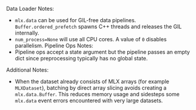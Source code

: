 Data Loader Notes:
* `mlx.data` can be used for GIL-free data pipelines. `Buffer.ordered_prefetch`
  spawns C++ threads and releases the GIL internally.
* `num_process=None` will use all CPU cores. A value of `0` disables
  parallelism.
Pipeline Ops Notes:
* Pipeline ops accept a state argument but the pipeline passes an empty dict since preprocessing typically has no global state.

Additional Notes:
* When the dataset already consists of MLX arrays (for example ``MLXDataset``),
  batching by direct array slicing avoids creating a ``mlx.data.Buffer``. This
  reduces memory usage and sidesteps some ``mlx.data`` event errors encountered
  with very large datasets.
